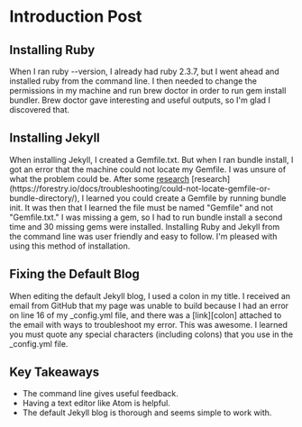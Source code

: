 # Introduction Post
<h2>Installing Ruby</h2>
When I ran ruby --version, I already had ruby 2.3.7, but I went ahead and installed ruby from the command line. I then needed to change the permissions in my machine and run brew doctor in order to run gem install bundler. Brew doctor gave interesting and useful outputs, so I'm glad I discovered that.

<h2>Installing Jekyll</h2>
When installing Jekyll, I created a Gemfile.txt. But when I ran bundle install, I got an error that the machine could not locate my Gemfile. I was unsure of what the problem could be. After some <a href="https://forestry.io/docs/troubleshooting/could-not-locate-gemfile-or-bundle-directory/">research</a> [research](https://forestry.io/docs/troubleshooting/could-not-locate-gemfile-or-bundle-directory/), I learned you could create a Gemfile by running bundle init. It was then that I learned the file must be named "Gemfile" and not "Gemfile.txt."
I was missing a gem, so I had to run bundle install a second time and 30 missing gems were installed. Installing Ruby and Jekyll from the command line was user friendly and easy to follow. I'm pleased with using this method of installation.

<h2>Fixing the Default Blog</h2>
When editing the default Jekyll blog, I used a colon in my title. I received an email from GitHub that my page was unable to build because I had an error on line 16 of my _config.yml file, and there was a [link][colon] attached to the email with ways to troubleshoot my error. This was awesome. I learned you must quote any special characters (including colons) that you use in the _config.yml file.

<h2>Key Takeaways</h2>
<ul>
<li>The command line gives useful feedback.</li>
<li>Having a text editor like Atom is helpful.</li>
<li>The default Jekyll blog is thorough and seems simple to work with.</li>
</ul>

[bundle-init]: https://forestry.io/docs/troubleshooting/could-not-locate-gemfile-or-bundle-directory/
[colon]: https://docs.github.com/en/pages/setting-up-a-github-pages-site-with-jekyll/troubleshooting-jekyll-build-errors-for-github-pages-sites#config-file-error
